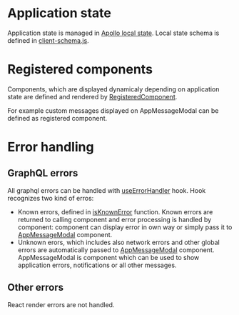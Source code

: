 # Application state

Application state is managed in [Apollo local state](https://www.apollographql.com/docs/react/data/local-state/). Local state schema is defined in [client-schema.js](../blob/master/lib/client-schema.js).

# Registered components

Components, which are displayed dynamicaly depending on application state are defined and rendered by [RegisteredComponent](../blob/master/lib/hocs.js).

For example custom messages displayed on AppMessageModal can be defined as registered component.

# Error handling

## GraphQL errors
All graphql errors can be handled with [useErrorHandler](../blob/master/lib/hooks.js) hook. Hook recognizes two kind of erros: 
* Known errors, defined in [isKnownError](../blob/master/lib/utils.js) function. Known errors are returned to calling component and error processing is handled by component: component can display error in own way or simply pass it to [AppMessageModal](../blob/master/components/AppMessageModal.jsx) component.
* Unknown erors, which includes also network errors and other global errors are automatically passed to [AppMessageModal](../blob/master/components/AppMessageModal.jsx) component. AppMessageModal is component which can be used to show application errors, notifications or all other messages.

## Other errors
React render errors are not handled.

